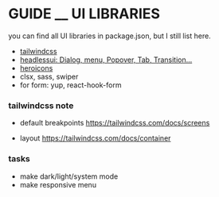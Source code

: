 # GUIDE \_\_ UI LIBRARIES

you can find all UI libraries in package.json, but I still list here.

- [tailwindcss](https://tailwindcss.com/docs)
- [headlessui: Dialog, menu, Popover, Tab, Transition...](https://headlessui.com/react)
- [heroicons](https://heroicons.com/)
- clsx, sass, swiper
- for form: yup, react-hook-form

### tailwindcss note

- default breakpoints
  https://tailwindcss.com/docs/screens

- layout
https://tailwindcss.com/docs/container

### tasks

- make dark/light/system mode
- make responsive menu
